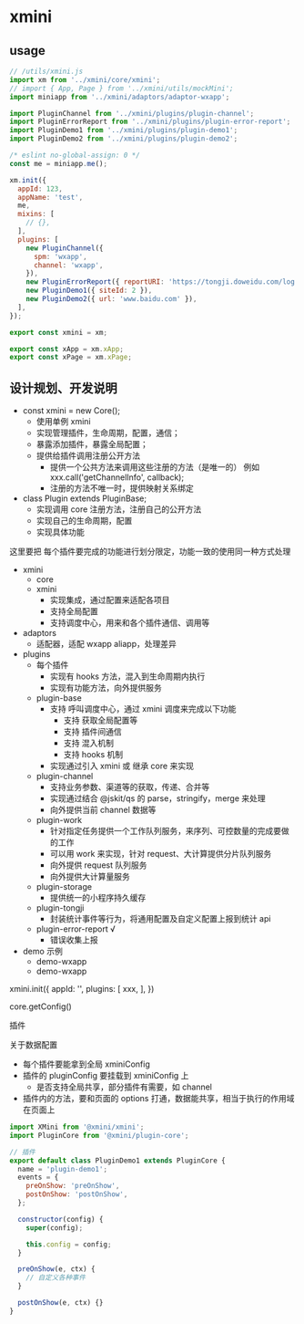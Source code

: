# xmini

## usage

```js
// /utils/xmini.js
import xm from '../xmini/core/xmini';
// import { App, Page } from '../xmini/utils/mockMini';
import miniapp from '../xmini/adaptors/adaptor-wxapp';

import PluginChannel from '../xmini/plugins/plugin-channel';
import PluginErrorReport from '../xmini/plugins/plugin-error-report';
import PluginDemo1 from '../xmini/plugins/plugin-demo1';
import PluginDemo2 from '../xmini/plugins/plugin-demo2';

/* eslint no-global-assign: 0 */
const me = miniapp.me();

xm.init({
  appId: 123,
  appName: 'test',
  me,
  mixins: [
    // {},
  ],
  plugins: [
    new PluginChannel({
      spm: 'wxapp',
      channel: 'wxapp',
    }),
    new PluginErrorReport({ reportURI: 'https://tongji.doweidu.com/log.php' }),
    new PluginDemo1({ siteId: 2 }),
    new PluginDemo2({ url: 'www.baidu.com' }),
  ],
});

export const xmini = xm;

export const xApp = xm.xApp;
export const xPage = xm.xPage;

```

## 设计规划、开发说明

- const xmini = new Core();
  - 使用单例 xmini
  - 实现管理插件，生命周期，配置，通信；
  - 暴露添加插件，暴露全局配置；
  - 提供给插件调用注册公开方法
    - 提供一个公共方法来调用这些注册的方法（是唯一的） 例如 xxx.call('getChannelInfo', callback);
    - 注册的方法不唯一时，提供映射关系绑定
- class Plugin extends PluginBase;
  - 实现调用 core 注册方法，注册自己的公开方法
  - 实现自己的生命周期，配置
  - 实现具体功能

这里要把 每个插件要完成的功能进行划分限定，功能一致的使用同一种方式处理

- xmini
  - core
  - xmini
    - 实现集成，通过配置来适配各项目
    - 支持全局配置
    - 支持调度中心，用来和各个插件通信、调用等
- adaptors
  - 适配器，适配 wxapp aliapp，处理差异
- plugins
  - 每个插件
    - 实现有 hooks 方法，混入到生命周期内执行
    - 实现有功能方法，向外提供服务
  - plugin-base
    - 支持 呼叫调度中心，通过 xmini 调度来完成以下功能
      - 支持 获取全局配置等
      - 支持 插件间通信
      - 支持 混入机制
      - 支持 hooks 机制
    - 实现通过引入 xmini 或 继承 core 来实现
  - plugin-channel
    - 支持业务参数、渠道等的获取，传递、合并等
    - 实现通过结合 @jskit/qs 的 parse，stringify，merge 来处理
    - 向外提供当前 channel 数据等
  - plugin-work
    - 针对指定任务提供一个工作队列服务，来序列、可控数量的完成要做的工作
    - 可以用 work 来实现，针对 request、大计算提供分片队列服务
    - 向外提供 request 队列服务
    - 向外提供大计算量服务
  - plugin-storage
    - 提供统一的小程序持久缓存
  - plugin-tongji
    - 封装统计事件等行为，将通用配置及自定义配置上报到统计 api
  - plugin-error-report √
    - 错误收集上报
- demo 示例
  - demo-wxapp
  - demo-wxapp

xmini.init({
  appId: '',
  plugins: [
    xxx,
  ],
})

core.getConfig()

插件

关于数据配置

- 每个插件要能拿到全局 xminiConfig
- 插件的 pluginConfig 要挂载到 xminiConfig 上
  - 是否支持全局共享，部分插件有需要，如 channel
- 插件内的方法，要和页面的 options 打通，数据能共享，相当于执行的作用域在页面上

```js
import XMini from '@xmini/xmini';
import PluginCore from '@xmini/plugin-core';

// 插件
export default class PluginDemo1 extends PluginCore {
  name = 'plugin-demo1';
  events = {
    preOnShow: 'preOnShow',
    postOnShow: 'postOnShow',
  };

  constructor(config) {
    super(config);

    this.config = config;
  }

  preOnShow(e, ctx) {
    // 自定义各种事件
  }

  postOnShow(e, ctx) {}
}
```
